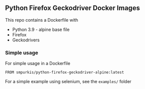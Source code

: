 ## Python Firefox Geckodriver Docker Images
This repo contains a Dockerfile with 
- Python 3.9 - alpine base file
- Firefox 
- Geckodrivers

### Simple usage
For simple usage in a Dockerfile
```
FROM smpurkis/python-firefox-geckodriver-alpine:latest
```

For a simple example using selenium, see the `examples/` folder

